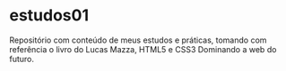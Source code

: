 # estudos01
Repositório com conteúdo de meus estudos e práticas, tomando com referência o livro do Lucas Mazza, HTML5 e CSS3 Dominando a web do futuro.
